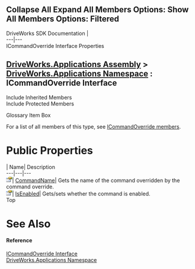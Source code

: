 Collapse All Expand All Members Options: Show All  Members Options: Filtered   
---  
DriveWorks SDK Documentation  |   
---|---  
ICommandOverride Interface Properties   
  
[DriveWorks.Applications Assembly](topic13.md) > [DriveWorks.Applications Namespace](topic16.md) : ICommandOverride Interface  
---  
  
Include Inherited Members    
Include Protected Members    


Glossary Item Box

For a list of all members of this type, see [ICommandOverride members](topic181.md).

# Public Properties

| Name| Description  
---|---|---  
![ Property](dotnetimages/Property.gif)| [CommandName](topic185.md)| Gets the name of the command overridden by the command override.   
![ Property](dotnetimages/Property.gif)| [IsEnabled](topic186.md)| Gets/sets whether the command is enabled.   
Top

# See Also

#### Reference

[ICommandOverride Interface](topic180.md)   
[DriveWorks.Applications Namespace](topic16.md)


